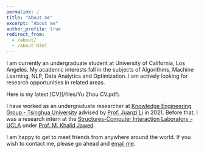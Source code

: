 ```yaml
---
permalink: /
title: "About me"
excerpt: "About me"
author_profile: true
redirect_from: 
  - /about/
  - /about.html
---
```


I am currently an undergraduate student at University of California, Los Angeles. My academic interests fall in the subjects of Algorithms, Machine Learning, NLP, Data Analytics and Optimization. I am actively looking for research opportunities in related areas. 

Here is my latest [CV](/files/Yu Zhou CV.pdf).

I have worked as an undergraduate researcher at [Knowledge Engineering Group - Tsinghua University](https://keg.cs.tsinghua.edu.cn/) advised by [Prof. Juanzi Li](http://keg.cs.tsinghua.edu.cn/persons/ljz/) in 2021. Before that, I was a research intern at the [Structures-Computer Interaction Laboratory - UCLA](https://structures.computer/) under [Prof. M. Khalid Jawed](http://www.khalidjawed.com/). 

I am happy to get to meet friends from anywhere around the world. If you wish to contact me, please go ahead and [email me](mailto:admin@cloudhadoop.com).
